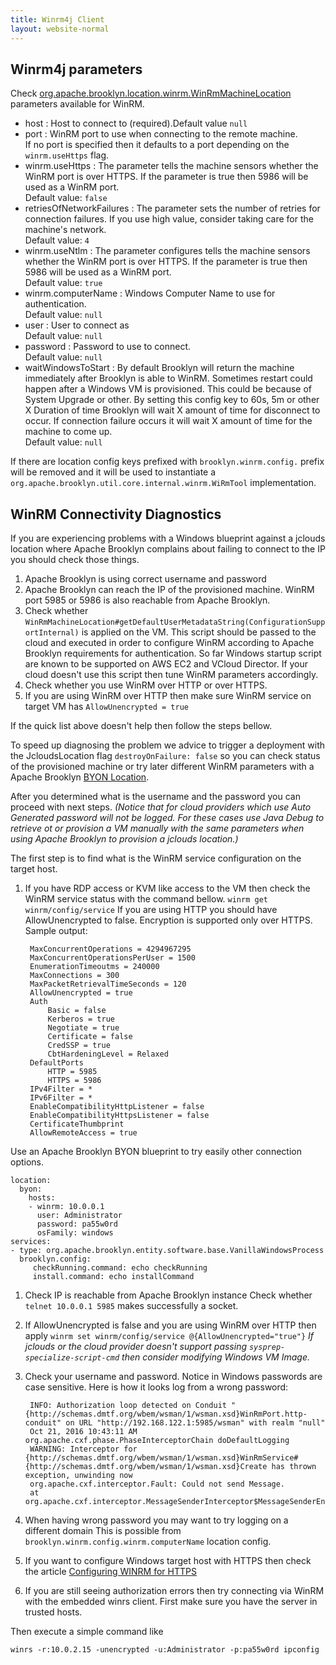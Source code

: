 ```yaml
---
title: Winrm4j Client
layout: website-normal
---
```


## Winrm4j parameters

Check [org.apache.brooklyn.location.winrm.WinRmMachineLocation](https://github.com/apache/brooklyn-server/blob/master/software/winrm/src/main/java/org/apache/brooklyn/location/winrm/WinRmMachineLocation.java#L82-L112)
parameters available for WinRM.

* host <String>: Host to connect to (required).Default value `null`
* port <Integer>: WinRM port to use when connecting to the remote machine.<br>
  If no port is specified then it defaults to a port depending on the `winrm.useHttps` flag.
* winrm.useHttps <Boolean>: The parameter tells the machine sensors whether the WinRM port is over HTTPS. If the parameter is true then 5986 will be used as a WinRM port.<br>
  Default value: `false`
* retriesOfNetworkFailures <Integer>: The parameter sets the number of retries for connection failures. If you use high value, consider taking care for the machine's network.<br>
  Default value: `4`
* winrm.useNtlm <Boolean>: The parameter configures tells the machine sensors whether the WinRM port is over HTTPS. If the parameter is true then 5986 will be used as a WinRM port.<br>
  Default value: `true`
* winrm.computerName <String>: Windows Computer Name to use for authentication.<br>
  Default value: `null`
* user <String>: User to connect as<br>
  Default value: `null`
* password <String>: Password to use to connect.<br>
  Default value: `null`
* waitWindowsToStart <Duration>: By default Brooklyn will return the machine immediately after Brooklyn is able to WinRM. Sometimes restart could happen after a Windows VM is provisioned.
  This could be because of System Upgrade or other.
  By setting this config key to 60s, 5m or other X Duration of time Brooklyn will wait X amount of time for disconnect to occur.
  If connection failure occurs it will wait X amount of time for the machine to come up.<br>
  Default value: `null`

If there are location config keys prefixed with `brooklyn.winrm.config.` prefix will be removed
and it will be used to instantiate a `org.apache.brooklyn.util.core.internal.winrm.WiRmTool` implementation.

## WinRM Connectivity Diagnostics

If you are experiencing problems with a Windows blueprint against a jclouds location 
where Apache Brooklyn complains about failing to connect to the IP you should check those things.

1. Apache Brooklyn is using correct username and password
1. Apache Brooklyn can reach the IP of the provisioned machine. WinRM port 5985 or 5986 is also reachable from Apache Brooklyn.
1. Check whether `WinRmMachineLocation#getDefaultUserMetadataString(ConfigurationSupportInternal)` is applied on the VM.
   This script should be passed to the cloud and executed in order to configure WinRM according to Apache Brooklyn requirements for authentication.
   So far Windows startup script are known to be supported on AWS EC2 and VCloud Director.
   If your cloud doesn't use this script then tune WinRM parameters accordingly.
1. Check whether you use WinRM over HTTP or over HTTPS.
  1. If you are using WinRM over HTTP then make sure WinRM service on target VM has `AllowUnencrypted = true`

If the quick list above doesn't help then follow the steps bellow.

To speed up diagnosing the problem we advice to trigger a deployment with the JcloudsLocation flag `destroyOnFailure: false` so you can check status of the provisioned machine
or try later different WinRM parameters with a Apache Brooklyn [BYON Location](../../locations/index.html#byon).

After you determined what is the username and the password you can proceed with next steps.
*(Notice that for cloud providers which use Auto Generated password will not be logged.
For these cases use Java Debug to retrieve ot or provision a VM manually with the same parameters when using Apache Brooklyn to provision a jclouds location.)*

The first step is to find what is the WinRM service configuration on the target host.

1. If you have RDP access or KVM like access to the VM then check the WinRM service status with the command bellow.
   `winrm get winrm/config/service`
   If you are using HTTP you should have AllowUnencrypted to false.
   Encryption is supported only over HTTPS.
   Sample output:

        MaxConcurrentOperations = 4294967295
        MaxConcurrentOperationsPerUser = 1500
        EnumerationTimeoutms = 240000
        MaxConnections = 300
        MaxPacketRetrievalTimeSeconds = 120
        AllowUnencrypted = true
        Auth
            Basic = false
            Kerberos = true
            Negotiate = true
            Certificate = false
            CredSSP = true
            CbtHardeningLevel = Relaxed
        DefaultPorts
            HTTP = 5985
            HTTPS = 5986
        IPv4Filter = *
        IPv6Filter = *
        EnableCompatibilityHttpListener = false
        EnableCompatibilityHttpsListener = false
        CertificateThumbprint
        AllowRemoteAccess = true

Use an Apache Brooklyn BYON blueprint to try easily other connection options.

    location:
      byon:
        hosts:
        - winrm: 10.0.0.1
          user: Administrator
          password: pa55w0rd
          osFamily: windows
    services:
    - type: org.apache.brooklyn.entity.software.base.VanillaWindowsProcess
      brooklyn.config:
         checkRunning.command: echo checkRunning
         install.command: echo installCommand

1. Check IP is reachable from Apache Brooklyn instance
   Check whether `telnet 10.0.0.1 5985` makes successfully a socket.
1. If AllowUnencrypted is false and you are using WinRM over HTTP then apply `winrm set winrm/config/service @{AllowUnencrypted="true"}`
   *If jclouds or the cloud provider doesn't support passing `sysprep-specialize-script-cmd` then consider modifying Windows VM Image.* 
1. Check your username and password. Notice in Windows passwords are case sensitive.
   Here is how it looks log from a wrong password:

        INFO: Authorization loop detected on Conduit "{http://schemas.dmtf.org/wbem/wsman/1/wsman.xsd}WinRmPort.http-conduit" on URL "http://192.168.122.1:5985/wsman" with realm "null"
        Oct 21, 2016 10:43:11 AM org.apache.cxf.phase.PhaseInterceptorChain doDefaultLogging
        WARNING: Interceptor for {http://schemas.dmtf.org/wbem/wsman/1/wsman.xsd}WinRmService#{http://schemas.dmtf.org/wbem/wsman/1/wsman.xsd}Create has thrown exception, unwinding now
        org.apache.cxf.interceptor.Fault: Could not send Message.
        at org.apache.cxf.interceptor.MessageSenderInterceptor$MessageSenderEndingInterceptor.handleMessage(MessageSenderInterceptor.java:64)

1. When having wrong password you may want to try logging on a different domain
   This is possible from `brooklyn.winrm.config.winrm.computerName` location config.
1. If you want to configure Windows target host with HTTPS then check the article [Configuring WINRM for HTTPS](https://support.microsoft.com/en-us/kb/2019527)
1. If you are still seeing authorization errors then try connecting via WinRM with the embedded winrs client.
   First make sure you have the server in trusted hosts.

Then execute a simple command like

    winrs -r:10.0.2.15 -unencrypted -u:Administrator -p:pa55w0rd ipconfig
